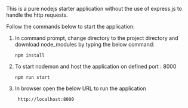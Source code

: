 This is a pure nodejs starter application without the use of express.js to handle the http requests.

Follow the commands below to start the application:

1) In command prompt, change directory to the project directory and download node_modules by typing the below command:

       npm install
    
2) To start nodemon and host the application on defined port : 8000
       
       npm run start


3) In browser open the below URL to run the application

        http://localhost:8000
